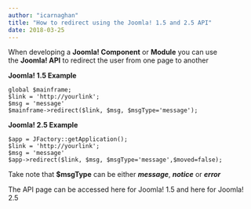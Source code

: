 ```yaml
---
author: "icarnaghan"
title: "How to redirect using the Joomla! 1.5 and 2.5 API"
date: 2018-03-25
---
```


When developing a **Joomla! Component** or **Module** you can use the **Joomla! API** to redirect the user from one page to another

**Joomla! 1.5 Example**

```
global $mainframe;
$link = 'http://yourlink';
$msg = 'message'
$mainframe->redirect($link, $msg, $msgType='message');
```

**Joomla! 2.5 Example**

```
$app = JFactory::getApplication();
$link = 'http://yourlink';
$msg = 'message'
$app->redirect($link, $msg, $msgType='message',$moved=false);
```

Take note that **$msgType** can be either _**message**_, _**notice**_ or _**error**_

The API page can be accessed here for Joomla! 1.5 and here for Joomla! 2.5
